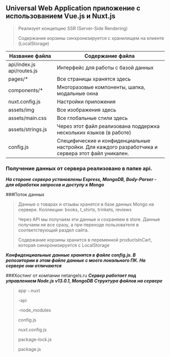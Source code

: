 Universal Web Application приложение с использованием Vue.js и Nuxt.js
----------------------------------------------------------------------
>Реализует концепцию SSR (Server-Side Rendering)
>
>Содержание корзины синхронизируется с хранилищем на клиенте (LocalStorage)

Название файла                    | Содержание файла
----------------------------------|------------------------------------------------------------
api/index.js api/routes.js        | Интерфейс для работы с базой данных
pages/*                           | Все страницы хранятся здесь
components/*                      | Многоразовые компоненты, шапка, модальные окна
nuxt.config.js                    | Настройки приложения
assets/img                        | Все изображения здесь
assets/main.css                   | Все глобальные стили здесь
assets/strings.js                 | Через этот файл реализована поддержка нескольких языков (в работе)
config.js                         | Специфические и конфиденциальные настройки. Для каждого разработчика и сервера этот файл уникален.


### Получение данных от сервера реализовано в папке api. 
***На стороне сервера установлены Express, MongoDB, Body-Parser - для обработки запросов и доступу к Mongo*** 

###Поток данных
>Данные о товарах и отзывы хранятся в базе данных Mongo на сервере.
>Коллекции: books, t_shirts, trinkets, reviews
> 
>Через API мы получаем эти данные и сохраняем в store. Данные получаем не все сразу, а при переходе пользователя в соответствующий раздел сайта.
>
>Содержание корзины хранится в переменной productsInCart, которая синхронизируется с LocalStorage

***Конфиденциальные данные хранятся в файле config.js. В репозитории в этом файле данные с моего локального ПК. На сервере они отличаются***

###Хостинг от компании netangels.ru
***Сервер работает под управлением Node.js v13.0.1, MongoDB***
***Структура файлов на сервере***
>
>app
>   -.nuxt
>
>   -api
>
>   -node_modules
>
>   config.js
>
>   nuxt.config.js
>
>   package-lock.js
>
>   package.js

